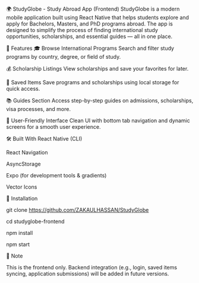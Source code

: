 🌍 StudyGlobe - Study Abroad App (Frontend)
StudyGlobe is a modern mobile application built using React Native that helps students explore and apply for Bachelors, Masters, and PhD programs abroad. The app is designed to simplify the process of finding international study opportunities, scholarships, and essential guides — all in one place.

🚀 Features
🎓 Browse International Programs
Search and filter study programs by country, degree, or field of study.

💰 Scholarship Listings
View scholarships and save your favorites for later.

📄 Saved Items
Save programs and scholarships using local storage for quick access.

📚 Guides Section
Access step-by-step guides on admissions, scholarships, visa processes, and more.

🧭 User-Friendly Interface
Clean UI with bottom tab navigation and dynamic screens for a smooth user experience.

🛠️ Built With
React Native (CLI)

React Navigation

AsyncStorage

Expo (for development tools & gradients)

Vector Icons

🔧 Installation


git clone  https://github.com/ZAKAULHASSAN/StudyGlobe


cd studyglobe-frontend


npm install


npm start


📌 Note


This is the frontend only. Backend integration (e.g., login, saved items syncing, application submissions) will be added in future versions.

